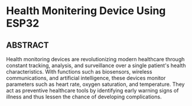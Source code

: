 # Health Monitering Device Using ESP32 
## ABSTRACT

Health monitoring devices are revolutionizing modern healthcare through constant tracking, analysis, and surveillance over a single patient's health characteristics. With functions such as biosensors, wireless communications, and artificial intelligence, these devices monitor parameters such as heart rate, oxygen saturation, and temperature. They act as preventive healthcare tools by identifying early warning signs of illness and thus lessen the chance of developing complications. 
